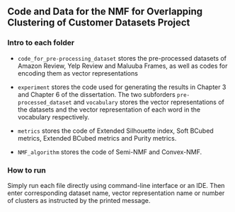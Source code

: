 ## Code and Data for the NMF for Overlapping Clustering of Customer Datasets Project

### Intro to each folder
- `code_for_pre-processing_dataset` stores the pre-processed datasets of Amazon Review, Yelp Review and Maluuba Frames, as well as codes for encoding them as vector representations

- `experiment` stores the code used for generating the results in Chapter 3 and Chapter 6 of the dissertation. The two subforders `pre-processed_dataset` and `vocabulary` stores the vector representations of the datasets and the vector representation of each word in the vocabulary respectively.

- `metrics` stores the code of Extended Silhouette index, Soft BCubed metrics, Extended BCubed metrics and Purity metrics.

- `NMF_algorithm` stores the code of Semi-NMF and Convex-NMF.

### How to run

Simply run each file directly using command-line interface or an IDE. Then enter corresponding dataset name, vector representation name or number of clusters as instructed by the printed message.
